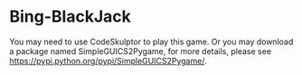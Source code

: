 Bing-BlackJack
==============

You may need to use CodeSkulptor to play this game. Or you may download a package named SimpleGUICS2Pygame, 
for more details, please see https://pypi.python.org/pypi/SimpleGUICS2Pygame/.
